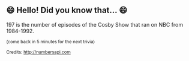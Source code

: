 ## :smile: Hello! Did you know that... :smile:
197 is the number of episodes of the Cosby Show that ran on NBC from 1984-1992.

<sup>(come back in 5 minutes for the next trivia)</sup>


<sup>Credits: http://numbersapi.com</sup>
